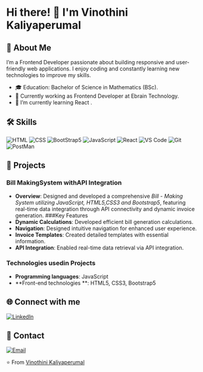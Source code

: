 # Hi there! 👋 I'm Vinothini Kaliyaperumal


## 🚀 About Me

I’m a Frontend Developer passionate about building responsive and user-friendly web applications. I enjoy coding and constantly learning new technologies to improve my skills.

- 🎓 Education: Bachelor of Science in Mathematics (BSc).
- 💼 Currently working as Frontend Developer at Ebrain Technology.
- 🌱 I’m currently learning React .

## 🛠 Skills

![HTML](https://img.shields.io/badge/-HTML5-E34F26?logo=html5&logoColor=white)
![CSS](https://img.shields.io/badge/-CSS3-1572B6?logo=css3)
![BootStrap5](https://img.shields.io/badge/-Bootstrap-7952B3?logo=bootstrap&logoColor=white)
![JavaScript](https://img.shields.io/badge/-JavaScript-F7DF1E?logo=javascript&logoColor=black)
![React](https://img.shields.io/badge/-React-61DAFB?logo=react&logoColor=black)
![VS Code](https://img.shields.io/badge/-VS%20Code-007ACC?style=flat-square&logo=visual-studio-code&logoColor=white)
![Git](https://img.shields.io/badge/-Git-F05032?logo=git&logoColor=white)
![PostMan](https://img.shields.io/badge/-Postman-orange?logo=postman)

## 🚀 Projects

### Bill MakingSystem withAPI Integration

- **Overview**: Designed and developed a comprehensive *Bill - Making
System utilizing JavaScript, HTML5,CSS3 and Bootstrap5*, featuring
real-time data integration through API connectivity and dynamic
invoice generation.
###Key Features
- **Dynamic Calculations**: Developed efficient bill generation calculations.
- **Navigation**: Designed intuitive navigation for enhanced user experience.
- **Invoice Templates**: Created detailed templates with essential
information.
- **API Integration**: Enabled real-time data retrieval via API integration.
### Technologies usedin Projects
- **Programming languages**: JavaScript
- **Front-end technologies **: HTML5, CSS3, Bootstrap5

## 🌐 Connect with me

 [![LinkedIn](https://img.shields.io/badge/LinkedIn-blue?style=flat&logo=linkedin&labelColor=blue)](https://www.linkedin.com/in/nagasri-venkat-r-a50402217/)

## 📧 Contact

[![Email](https://img.shields.io/badge/Email-D14836?style=flat&logo=gmail&logoColor=white)](mailto:kvino1812@gmail.com)

⭐️ From [Vinothini Kaliyaperumal](https://github.com/NagaSriVenkatR)

